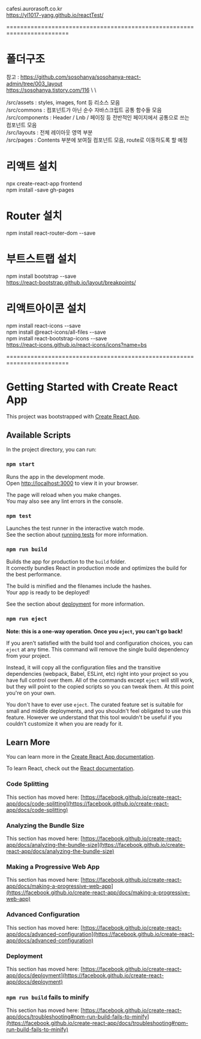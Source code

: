 
cafesi.aurorasoft.co.kr \
https://yl1017-yang.github.io/reactTest/

========================================================================
# 폴더구조
참고 : https://github.com/sosohanya/sosohanya-react-admin/tree/003_layout \
https://sosohanya.tistory.com/116 \ \


/src/assets : styles, images, font 등 리소스 모음 \
/src/commons : 컴포넌트가 아닌 순수 자바스크립트 공통 함수들 모음 \
/src/components : Header / Lnb / 페이징 등 전반적인 페이지에서 공통으로 쓰는 컴포넌트 모음 \
/src/layouts : 전체 레이아웃 영역 부분 \
/src/pages : Contents 부분에 보여질 컴포넌트 모음, route로 이동하도록 할 예정

# 리액트 설치
npx create-react-app frontend \
npm install -save gh-pages

# Router 설치
npm install react-router-dom --save

# 부트스트랩 설치
npm install bootstrap --save \
https://react-bootstrap.github.io/layout/breakpoints/

# 리액트아이콘 설치
npm install react-icons --save \
npm install @react-icons/all-files --save \
npm install react-bootstrap-icons --save \
https://react-icons.github.io/react-icons/icons?name=bs

========================================================================

# Getting Started with Create React App

This project was bootstrapped with [Create React App](https://github.com/facebook/create-react-app).

## Available Scripts

In the project directory, you can run:

### `npm start`

Runs the app in the development mode.\
Open [http://localhost:3000](http://localhost:3000) to view it in your browser.

The page will reload when you make changes.\
You may also see any lint errors in the console.

### `npm test`

Launches the test runner in the interactive watch mode.\
See the section about [running tests](https://facebook.github.io/create-react-app/docs/running-tests) for more information.

### `npm run build`

Builds the app for production to the `build` folder.\
It correctly bundles React in production mode and optimizes the build for the best performance.

The build is minified and the filenames include the hashes.\
Your app is ready to be deployed!

See the section about [deployment](https://facebook.github.io/create-react-app/docs/deployment) for more information.

### `npm run eject`

**Note: this is a one-way operation. Once you `eject`, you can't go back!**

If you aren't satisfied with the build tool and configuration choices, you can `eject` at any time. This command will remove the single build dependency from your project.

Instead, it will copy all the configuration files and the transitive dependencies (webpack, Babel, ESLint, etc) right into your project so you have full control over them. All of the commands except `eject` will still work, but they will point to the copied scripts so you can tweak them. At this point you're on your own.

You don't have to ever use `eject`. The curated feature set is suitable for small and middle deployments, and you shouldn't feel obligated to use this feature. However we understand that this tool wouldn't be useful if you couldn't customize it when you are ready for it.

## Learn More

You can learn more in the [Create React App documentation](https://facebook.github.io/create-react-app/docs/getting-started).

To learn React, check out the [React documentation](https://reactjs.org/).

### Code Splitting

This section has moved here: [https://facebook.github.io/create-react-app/docs/code-splitting](https://facebook.github.io/create-react-app/docs/code-splitting)

### Analyzing the Bundle Size

This section has moved here: [https://facebook.github.io/create-react-app/docs/analyzing-the-bundle-size](https://facebook.github.io/create-react-app/docs/analyzing-the-bundle-size)

### Making a Progressive Web App

This section has moved here: [https://facebook.github.io/create-react-app/docs/making-a-progressive-web-app](https://facebook.github.io/create-react-app/docs/making-a-progressive-web-app)

### Advanced Configuration

This section has moved here: [https://facebook.github.io/create-react-app/docs/advanced-configuration](https://facebook.github.io/create-react-app/docs/advanced-configuration)

### Deployment

This section has moved here: [https://facebook.github.io/create-react-app/docs/deployment](https://facebook.github.io/create-react-app/docs/deployment)

### `npm run build` fails to minify

This section has moved here: [https://facebook.github.io/create-react-app/docs/troubleshooting#npm-run-build-fails-to-minify](https://facebook.github.io/create-react-app/docs/troubleshooting#npm-run-build-fails-to-minify)
